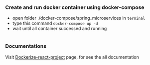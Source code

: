 ### Create and run docker container  using docker-compose
- open folder ./docker-compose/spring_microservices in `terminal`
- type this command `docker-compose up -d`
- wait until all container successed and running

# 

### Documentations
Visit [Dockerize-react-project](https://github.com/dockerize-react-project) page, for see the all documentation


